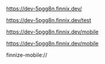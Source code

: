 https://dev-5pgg8n.finnix.dev/

https://dev-5pgg8n.finnix.dev/test

https://dev-5pgg8n.finnix.dev/mobile

https://dev-5pgg8n.finnix.dev/mobile


finnize-mobile://
